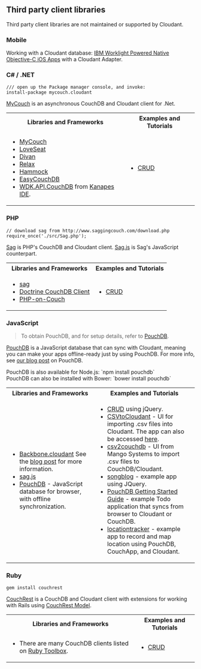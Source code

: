## Third party client libraries
<div id="thirdparty"></div>

<aside class="warning">Third party client libraries are not maintained or supported by Cloudant.</aside>

### Mobile

Working with a Cloudant database: <a href="http://www.tricedesigns.com/2014/11/17/ibm-worklight-powered-native-objective-c-ios-apps/">IBM Worklight Powered Native Objective-C iOS Apps</a> with a Cloudant Adapter.

### C# / .NET

```
/// open up the Package manager console, and invoke:
install-package mycouch.cloudant
```

<a href="https://github.com/danielwertheim/mycouch" target="_blank">MyCouch</a> is an asynchronous CouchDB and Cloudant client for .Net.

<table>
<tr>
<th>Libraries and Frameworks</th>
<th>Examples and Tutorials</th>
</tr>
<tr>
<td><ul>
<li><a href="https://github.com/danielwertheim/mycouch" target="_blank">MyCouch</a></li>
<li><a href="https://github.com/soitgoes/LoveSeat" target="_blank">LoveSeat</a></li>
<li><a href="https://github.com/foretagsplatsen/Divan" target="_blank">Divan</a></li>
<li><a href="https://github.com/arobson/Relax" target="_blank">Relax</a></li>
<li><a href="http://code.google.com/p/relax-net/" target="_blank">Hammock</a></li>
<li><a href="https://github.com/hhariri/EasyCouchDB" target="_blank">EasyCouchDB</a></li>
<li><a href="http://code.google.com/p/skitsanoswdk/source/browse/#svn%2Ftrunk%2FWDK10%2FWDK.API.CouchDb" target="_blank">WDK.API.CouchDB</a> from <a href="http://kanapeside.com/" target="_blank">Kanapes IDE</a>.</li>
</td>
<td>
<ul><li><a href="https://github.com/cloudant/haengematte/tree/master/c%23" target="_blank">CRUD</a></li></ul>
</td>
</tr>
</table>

### PHP

```
// download sag from http://www.saggingcouch.com/download.php
require_once('./src/Sag.php');
```

[Sag](http://www.saggingcouch.com/) is PHP's CouchDB and Cloudant client. [Sag.js](https://github.com/sbisbee/sag-js) is Sag's JavaScript counterpart.

<table>
<tr>
<th>Libraries and Frameworks</th>
<th>Examples and Tutorials</th>
</tr>
<tr>
<td>
<ul>
<li><a target="_blank" href="http://www.saggingcouch.com/">sag</a></li>
<li><a target="_blank" href="https://github.com/doctrine/couchdb-client">Doctrine CouchDB Client</a></li>
<li><a target="_blank" href="https://github.com/dready92/PHP-on-Couch">PHP-on-Couch</a></li>
</ul>
</td>
<td>
<ul>
<li><a href="https://github.com/cloudant/haengematte/tree/master/php">CRUD</a></li>
</ul>
</td>
</tr>
</table>

### JavaScript

> To obtain PouchDB, and for setup details, refer to <a href="http://pouchdb.com/" target="_blank">PouchDB</a>.

<a href="http://pouchdb.com/" target="_blank">PouchDB</a> is a JavaScript database that can sync with Cloudant, meaning you can make your apps offline-ready just by using PouchDB. For more info, see [our blog post](https://cloudant.com/blog/pouchdb) on PouchDB.

<aside class="notice">PouchDB is also available for Node.js: `npm install pouchdb`</aside>

<aside class="notice">PouchDB can also be installed with Bower: `bower install pouchdb`</aside>

<table>
<tr>
<th>Libraries and Frameworks</th>
<th>Examples and Tutorials</th>
</tr>
<tr>
<td><ul>
<li><a href="https://github.com/cloudant-labs/backbone.cloudant" target="_blank">Backbone.cloudant</a> See the <a href="https://cloudant.com/blog/backbone-and-cloudant/" target="_blank">blog post</a> for more information.</li>
<li><a href="http://www.saggingcouch.com/jsdocs.php" target="_blank">sag.js</a></li>
<li><a href="http://pouchdb.com/" target="_blank">PouchDB</a> - JavaScript database for browser, with offline synchronization.</li>
</ul>
</td>
<td>
<ul>
<li><a href="https://github.com/cloudant/haengematte/tree/master/javascript-jquery" target="_blank">CRUD</a> using jQuery.</li>
<li><a href="https://github.com/michellephung/CSVtoCloudant" target="_blank">CSVtoCloudant</a> - UI for importing .csv files into Cloudant. The app can also be accessed <a href="https://michellephung.github.io/CSVtoCloudant/" target="_blank">here</a>.</li>
<li><a href="https://github.com/Mango-information-systems/csv2couchdb" target="_blank">csv2couchdb</a> - UI from Mango Systems to import .csv files to CouchDB/Cloudant.</li>
<li><a href="https://github.com/millayr/songblog" target="_blank">songblog</a> - example app using JQuery.</li>
<li><a href="http://pouchdb.com/getting-started.html" target="_blank">PouchDB Getting Started Guide</a> - example Todo application that syncs from browser to Cloudant or CouchDB.</li>
<li><a href="https://github.com/rajrsingh/locationtracker" target="_blank">locationtracker</a> - example app to record and map location using PouchDB, CouchApp, and Cloudant.</li>
</ul>
</td>
</tr>
</table>

### Ruby

```
gem install couchrest
```

[CouchRest](https://github.com/couchrest/couchrest) is a CouchDB and Cloudant client with extensions for working with Rails using [CouchRest Model](https://github.com/couchrest/couchrest_model).

<table>
<tr>
<th>Libraries and Frameworks</th>
<th>Examples and Tutorials</th>
</tr>
<tr>
<td>
<ul>
<li>There are many CouchDB clients listed on <a href="https://www.ruby-toolbox.com/categories/couchdb_clients">Ruby Toolbox</a>.</li>
</ul>
</td>
<td>
<ul>
<li><a href="https://github.com/cloudant/haengematte/tree/master/ruby">CRUD</a></li>
</ul>
</td>
</tr>
</table>
